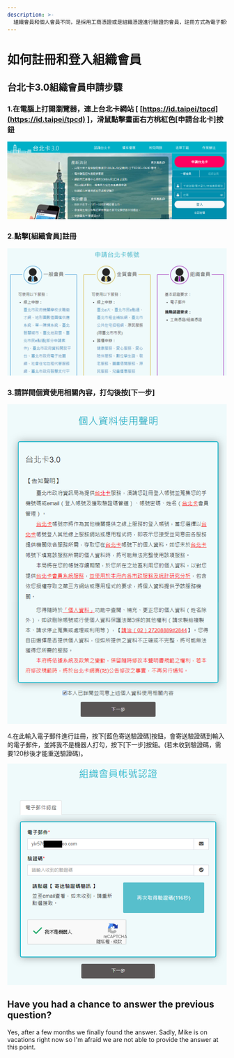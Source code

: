 ```yaml
---
description: >-
  組織會員和個人會員不同，是採用工商憑證或是組織憑證進行驗證的會員，註冊方式為電子郵件，驗證方式為工商憑證或組織憑證，驗證完成後始可成為組織會員。登入方式一律採用憑證方式登入。
---
```


# 如何註冊和登入組織會員

## 台北卡3.0組織會員申請步驟

### 1.在電腦上打開瀏覽器，連上台北卡網站 \[ [https://id.taipei/tpcd](https://id.taipei/tpcd) \]，滑鼠點擊畫面右方桃紅色\[申請台北卡\]按鈕

![&#x7533;&#x8ACB;&#x53F0;&#x5317;&#x5361;](.gitbook/assets/01f.png)

### 2.點擊\[組織會員\]註冊

![&#x9078;&#x64C7;&#x7D44;&#x7E54;&#x6703;&#x54E1;&#x8A3B;&#x518A;](.gitbook/assets/02f.png)

### 3.請詳閱個資使用相關內容，打勾後按\[下一步\]

![&#x52FE;&#x9078;&#x5F8C;&#x6309;&#x4E0B;&#x4E00;&#x6B65;](.gitbook/assets/05ff.png)

4.在此輸入電子郵件進行註冊，按下\[藍色寄送驗證碼\]按鈕，會寄送驗證碼到輸入的電子郵件，並將我不是機器人打勾，按下\[下一步\]按鈕。\(若未收到驗證碼，需要120秒後才能重送驗證碼\)。

![&#x8F38;&#x5165;&#x8CC7;&#x8A0A;&#x5F8C;&#x6309;&#x4E0B;&#x4E0B;&#x4E00;&#x6B65;](.gitbook/assets/06f.png)





## Have you had a chance to answer the previous question?

Yes, after a few months we finally found the answer. Sadly, Mike is on vacations right now so I'm afraid we are not able to provide the answer at this point.



